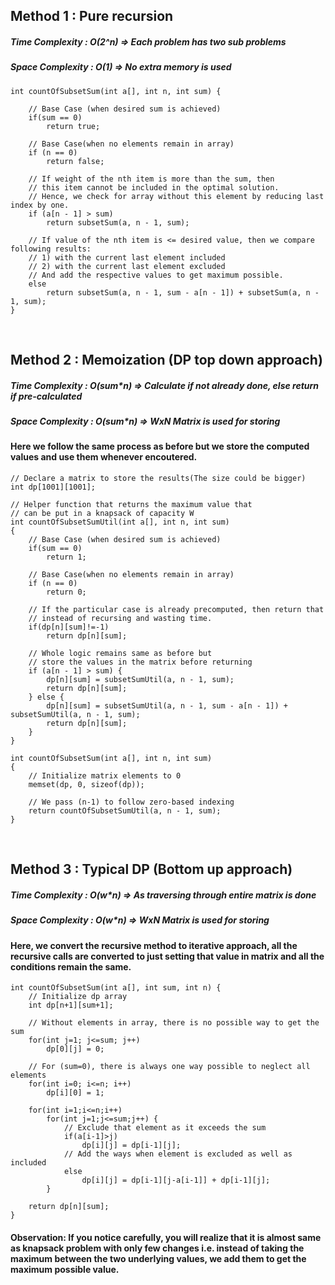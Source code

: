 ## Method 1         :  Pure recursion
##### Time Complexity  :  O(2^n)  => Each problem has two sub problems
##### Space Complexity :  O(1)    => No extra memory is used



```
int countOfSubsetSum(int a[], int n, int sum) { 
  
    // Base Case (when desired sum is achieved)
    if(sum == 0)
        return true;

    // Base Case(when no elements remain in array)              
    if (n == 0) 
        return false;
    
    // If weight of the nth item is more than the sum, then 
    // this item cannot be included in the optimal solution.
    // Hence, we check for array without this element by reducing last index by one.
    if (a[n - 1] > sum) 
        return subsetSum(a, n - 1, sum); 
  
    // If value of the nth item is <= desired value, then we compare following results:
    // 1) with the current last element included
    // 2) with the current last element excluded
    // And add the respective values to get maximum possible.
    else
        return subsetSum(a, n - 1, sum - a[n - 1]) + subsetSum(a, n - 1, sum);
} 
```



<br>

## Method 2         :  Memoization (DP top down approach)
##### Time Complexity  :  O(sum*n)  => Calculate if not already done, else return if pre-calculated
##### Space Complexity :  O(sum*n)  => WxN Matrix is used for storing

#### Here we follow the same process as before but we store the computed values and use them whenever encoutered.

```
// Declare a matrix to store the results(The size could be bigger)
int dp[1001][1001];

// Helper function that returns the maximum value that  
// can be put in a knapsack of capacity W 
int countOfSubsetSumUtil(int a[], int n, int sum) 
{
    // Base Case (when desired sum is achieved)
    if(sum == 0)
        return 1;

    // Base Case(when no elements remain in array)              
    if (n == 0) 
        return 0;

    // If the particular case is already precomputed, then return that
    // instead of recursing and wasting time.
    if(dp[n][sum]!=-1)
        return dp[n][sum];
        
    // Whole logic remains same as before but
    // store the values in the matrix before returning
    if (a[n - 1] > sum) {
        dp[n][sum] = subsetSumUtil(a, n - 1, sum); 
        return dp[n][sum];
    } else {
        dp[n][sum] = subsetSumUtil(a, n - 1, sum - a[n - 1]) + subsetSumUtil(a, n - 1, sum);
        return dp[n][sum];
    }
}

int countOfSubsetSum(int a[], int n, int sum) 
{
    // Initialize matrix elements to 0
    memset(dp, 0, sizeof(dp));

    // We pass (n-1) to follow zero-based indexing
    return countOfSubsetSumUtil(a, n - 1, sum); 
}
```



<br>

## Method 3         :  Typical DP (Bottom up approach)
##### Time Complexity  :  O(w*n)  => As traversing through entire matrix is done
##### Space Complexity :  O(w*n)  => WxN Matrix is used for storing

####    Here, we convert the recursive method to iterative approach, all the recursive calls are converted to just setting that value in matrix and all the conditions remain the same.

```
int countOfSubsetSum(int a[], int sum, int n) {
    // Initialize dp array
    int dp[n+1][sum+1];

    // Without elements in array, there is no possible way to get the sum
    for(int j=1; j<=sum; j++)
        dp[0][j] = 0;

    // For (sum=0), there is always one way possible to neglect all elements
    for(int i=0; i<=n; i++)
        dp[i][0] = 1;        
    
    for(int i=1;i<=n;i++)
        for(int j=1;j<=sum;j++) {
            // Exclude that element as it exceeds the sum
            if(a[i-1]>j)
                dp[i][j] = dp[i-1][j];
            // Add the ways when element is excluded as well as included
            else
                dp[i][j] = dp[i-1][j-a[i-1]] + dp[i-1][j];
        }
        
    return dp[n][sum];
}
```

#### Observation: If you notice carefully, you will realize that it is almost same as knapsack problem with only few changes i.e. instead of taking the maximum between the two underlying values, we add them to get the maximum possible value.
